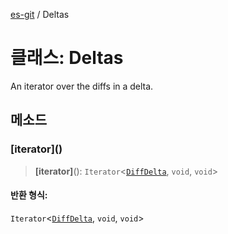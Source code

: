 [es-git](../globals.md) / Deltas

# 클래스: Deltas

An iterator over the diffs in a delta.

## 메소드

### \[iterator\]()

> **\[iterator\]**(): `Iterator`\<[`DiffDelta`](DiffDelta.md), `void`, `void`\>

#### 반환 형식:

`Iterator`\<[`DiffDelta`](DiffDelta.md), `void`, `void`\>
